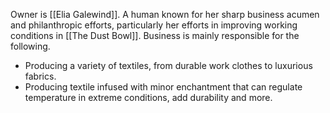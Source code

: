 Owner is [[Elia Galewind]]. A human known for her sharp business acumen and philanthropic efforts, particularly her efforts in improving working conditions in [[The Dust Bowl]]. Business is mainly responsible for the following.
- Producing a variety of textiles, from durable work clothes to luxurious fabrics.
- Producing textile infused with minor enchantment that can regulate temperature in extreme conditions, add durability and more.